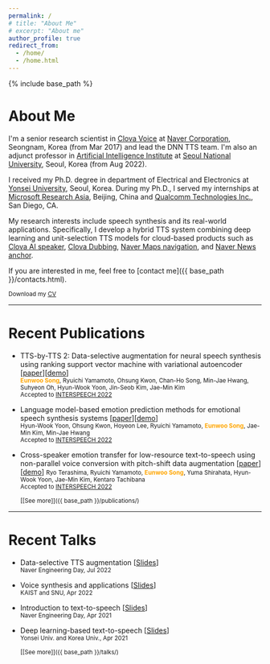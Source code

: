```yaml
---
permalink: /
# title: "About Me"
# excerpt: "About me"
author_profile: true
redirect_from: 
  - /home/
  - /home.html
---
```


{% include base_path %}

# About Me
I'm a senior research scientist in [Clova Voice](https://clova.ai/ko) at [Naver Corporation](https://www.navercorp.com/en), Seongnam, Korea (from Mar 2017) and lead the DNN TTS team. I'm also an adjunct professor in [Artificial Intelligence Institute](https://aiis.snu.ac.kr/eng/) at [Seoul National University](https://en.snu.ac.kr/index.html), Seoul, Korea (from Aug 2022).

I received my Ph.D. degree in department of Electrical and Electronics at [Yonsei University](https://www.yonsei.ac.kr/en_sc/index.jsp), Seoul, Korea. During my Ph.D., I served my internships at [Microsoft Research Asia](https://www.microsoft.com/en-us/research/lab/microsoft-research-asia/), Beijing, China and [Qualcomm Technologies Inc.](https://www.qualcomm.com/company?#about), San Diego, CA.

My research interests include speech synthesis and its real-world applications. Specifically, I develop a hybrid TTS system combining deep learning and unit-selection TTS models for cloud-based products such as [Clova AI speaker](https://blog.naver.com/clova_ai/221409341851), [Clova Dubbing](https://clovadubbing.naver.com/), [Naver Maps navigation](https://blog.naver.com/naver_map/222109060982), and [Naver News anchor](https://blog.naver.com/clova_ai/221981676372).

If you are interested in me, feel free to [contact me]({{ base_path }}/contacts.html).

<small><i class="fa fa-download" aria-hidden="true"></i> Download my [CV]({{base_path}}/files/CV_EunwooSong.pdf)</small>

***
# Recent Publications
- TTS-by-TTS 2: Data-selective augmentation for neural speech synthesis using ranking support vector machine with variational autoencoder [[paper](https://arxiv.org/abs/2206.14984)][[demo](https://sewplay.github.io/demos/txt2/)]  
  <small><strong style="color:orange">Eunwoo Song</strong>, Ryuichi Yamamoto, Ohsung Kwon, Chan-Ho Song, Min-Jae Hwang, Suhyeon Oh, Hyun-Wook Yoon, Jin-Seob Kim, Jae-Min Kim</small>  
  <small>Accepted to [INTERSPEECH 2022](https://interspeech2022.org/)</small>  
  
- Language model-based emotion prediction methods for emotional speech synthesis systems [[paper](https://arxiv.org/abs/2204.10020)][[demo](https://christophyoon.github.io/lmemotiontts/)]  
  <small>Hyun-Wook Yoon, Ohsung Kwon, Hoyeon Lee, Ryuichi Yamamoto, <strong style="color:orange">Eunwoo Song</strong>, Jae-Min Kim, Min-Jae Hwang</small>  
  <small>Accepted to [INTERSPEECH 2022](https://interspeech2022.org/)</small>  
  
- Cross-speaker emotion transfer for low-resource text-to-speech using non-parallel voice conversion with pitch-shift data augmentation [[paper](https://arxiv.org/abs/2206.15067)][[demo](https://ryojerky.github.io/demo_vc-tts-ps/)]
  <small>Ryo Terashima, Ryuichi Yamamoto, <strong style="color:orange">Eunwoo Song</strong>, Yuma Shirahata, Hyun-Wook Yoon, Jae-Min Kim, Kentaro Tachibana</small>  
  <small>Accepted to [INTERSPEECH 2022](https://interspeech2022.org/)</small>  
  
  <small>[[See more]]({{ base_path }}/publications/)</small>

*** 
# Recent Talks
- Data-selective TTS augmentation
  [[Slides](https://sewplay.github.io/files/talks/2022/20220712_naver_tts.pdf)]  
  <small>Naver Engineering Day, Jul 2022</small>  

- Voice synthesis and applications
  [[Slides](https://sewplay.github.io/files/talks/2022/20220506_kaist_snu_tts.pdf)]  
  <small>KAIST and SNU, Apr 2022</small>  

- Introduction to text-to-speech
  [[Slides](https://sewplay.github.io/files/talks/2021/20210422_naver_tts.pdf)]  
  <small>Naver Engineering Day, Apr 2021</small>  

- Deep learning-based text-to-speech
  [[Slides](https://sewplay.github.io/files/talks/2021/20210405_ysu_ku_tts.pdf)]  
  <small>Yonsei Univ. and Korea Univ., Apr 2021</small>  
  
  <small>[[See more]]({{ base_path }}/talks/)</small>
